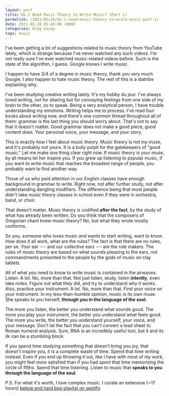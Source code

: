 ```yaml
---
layout: post
title: Do I Need Music Theory to Write Music? (Part 1)
permalink: /2021/05/28/do-i-need-music-theory-to-write-music-part-1/
date: 2021-05-28 05:43:00 +0000
categories: blog essay
tags: music
---
```

I've been getting a lot of suggestions related to music theory from YouTube lately, which is strange because I've never watched any such videos. I'm not really sure I've ever watched music-related videos before. Such is the state of the algorithm, I guess. Google knows I write music.

I happen to have 3/4 of a degree in music theory, thank you very much Google. I also happen to hate music theory. The rest of this is a diatribe explaining why.

I've been studying creative writing lately. It's my hobby du jour. I've always loved writing, not for sharing but for conveying feelings from one side of my brain to the other, so to speak. Being a very analytical person, I have trouble understanding my emotions. Writing helps me to process. I've read four books about writing now, and there's one common thread throughout all of them: grammar is the last thing you should worry about. That's not to say that it doesn't matter. Good grammar does not make a good piece, good content does. Your personal voice, your message, and your story.

This is exactly how I feel about music theory. Music theory is not my muse, and it's probably not yours. It is a bully pulpit for the gatekeepers of "good music." Let me make one thing clear right now. If music theory is your muse, by all means let her inspire you. If you grew up listening to popular music, if you want to write music that reaches the broadest range of people, you probably want to find another way.

Those of us who paid attention in our English classes have enough background in grammar to write. Right now, not after further study, not after understanding dangling modifiers. The difference being that most people didn't take music theory classes in school even if they were in orchestra, band, or choir.

That doesn't matter. Music theory is codified **after the fact**, by the study of what has already been written. Do you think that the composers of Gregorian chant knew music theory? No, but what they wrote mostly conforms.

So you, someone who loves music and wants to start writing, want to know. How does it all work, what are the rules? The fact is that there are no rules, per se. Your ear --- and our collective ears --- are the rule makers. The rules of music theory are based on what sounds pleasing to the ears, not commandments presented to the people by the gods of music on clay tablets.

All of what you need to know to write music is contained in the airwaves. Listen. A lot. No, more than that. Not just listen, study, listen **intently**, even take notes. Figure out what they did, and try to understand why it works. Also, practice your instrument. A lot. No, more than that. Find your voice on your instrument. In my less-than-humble opinion, music is its own muse. She speaks to you herself, **through you in the language of the soul**.

The more you listen, the better you understand what sounds good. The more you play your instrument, the better you understand what feels good. The more you write, the better you understand yourself, your voice, and your message. Don't let the fact that you can't convert a lead sheet to Roman numeral analysis. Sure, RNA is an incredibly useful tool, but it and its ilk can be a stumbling block.

If you spend time studying something that doesn't bring you joy, that doesn't inspire you, it is a complete waste of time. Spend that time writing instead. Even if you end up throwing it out, like I have with most of my work, you might feel more satisfied than if you had spent that time memorizing the circle of fifths. Spend that time listening. Listen to music that **speaks to you through the language of the soul**.

P.S. For what it's worth, I love complex music. I curate an extensive (~17 hours) [bebop and hard bop playlist on spotify](https://open.spotify.com/playlist/2mcaV7RpnWsljHXutLGtQQ?si=96766ddd519b4fd2).
